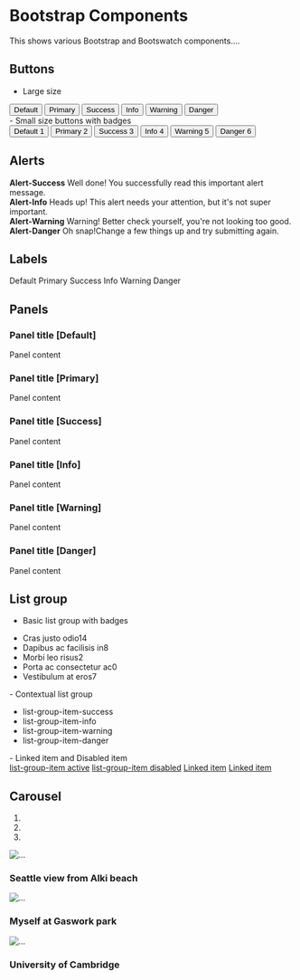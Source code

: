 # Bootstrap Components
This shows various Bootstrap and Bootswatch components....

## Buttons
- Large size
<div class="padded">
<button type="button" class="btn btn-lg btn-default">Default</button>
<button type="button" class="btn btn-lg btn-primary">Primary</button>
<button type="button" class="btn btn-lg btn-success">Success</button>
<button type="button" class="btn btn-lg btn-info">Info</button>
<button type="button" class="btn btn-lg btn-warning">Warning</button>
<button type="button" class="btn btn-lg btn-danger">Danger</button>
</div>
- Small size buttons with badges
<div class="padded">
<button type="button" class="btn btn-sm btn-default">Default <span class="badge">1</span></button>
<button type="button" class="btn btn-sm btn-primary">Primary <span class="badge">2</span></button>
<button type="button" class="btn btn-sm btn-success">Success <span class="badge">3</span></button>
<button type="button" class="btn btn-sm btn-info">Info <span class="badge">4</span></button>
<button type="button" class="btn btn-sm btn-warning">Warning <span class="badge">5</span></button>
<button type="button" class="btn btn-sm btn-danger">Danger <span class="badge">6</span></button>
</div>

## Alerts
<div class="padded">
<div class="alert alert-success" role="alert">
  <strong>Alert-Success</strong> Well done! You successfully read this important alert message.
</div>
<div class="alert alert-info" role="alert">
  <strong>Alert-Info</strong> Heads up! This alert needs your attention, but it's not super important.
</div>
<div class="alert alert-warning" role="alert">
  <strong>Alert-Warning</strong> Warning! Better check yourself, you're not looking too good.
</div>
<div class="alert alert-danger" role="alert">
  <strong>Alert-Danger</strong> Oh snap!Change a few things up and try submitting again.
</div>
</div>

## Labels
<span class="label label-default">Default</span>
<span class="label label-primary">Primary</span>
<span class="label label-success">Success</span>
<span class="label label-info">Info</span>
<span class="label label-warning">Warning</span>
<span class="label label-danger">Danger</span>

## Panels
<div class="row">
  <div class="col-sm-4">
    <div class="panel panel-default">
      <div class="panel-heading">
        <h3 class="panel-title">Panel title [Default]</h3>
      </div>
      <div class="panel-body">
        Panel content
      </div>
    </div>
    <div class="panel panel-primary">
      <div class="panel-heading">
        <h3 class="panel-title">Panel title [Primary]</h3>
      </div>
      <div class="panel-body">
        Panel content
      </div>
    </div>
  </div><!-- /.col-sm-4 -->
  <div class="col-sm-4">
    <div class="panel panel-success">
      <div class="panel-heading">
        <h3 class="panel-title">Panel title [Success]</h3>
      </div>
      <div class="panel-body">
        Panel content
      </div>
    </div>
    <div class="panel panel-info">
      <div class="panel-heading">
        <h3 class="panel-title">Panel title [Info]</h3>
      </div>
      <div class="panel-body">
        Panel content
      </div>
    </div>
  </div><!-- /.col-sm-4 -->
  <div class="col-sm-4">
    <div class="panel panel-warning">
      <div class="panel-heading">
        <h3 class="panel-title">Panel title [Warning]</h3>
      </div>
      <div class="panel-body">
        Panel content
      </div>
    </div>
    <div class="panel panel-danger">
      <div class="panel-heading">
        <h3 class="panel-title">Panel title [Danger]</h3>
      </div>
      <div class="panel-body">
        Panel content
      </div>
    </div>
  </div><!-- /.col-sm-4 -->
</div>

## List group
- Basic list group with badges
<ul class="list-group">
  <li class="list-group-item">Cras justo odio<span class="badge">14</span></li>
  <li class="list-group-item">Dapibus ac facilisis in<span class="badge">8</span></li>
  <li class="list-group-item">Morbi leo risus<span class="badge">2</span></li>
  <li class="list-group-item">Porta ac consectetur ac<span class="badge">0</span></li>
  <li class="list-group-item">Vestibulum at eros<span class="badge">7</span></li>
</ul>
- Contextual list group
<ul class="list-group">
  <li class="list-group-item list-group-item-success">list-group-item-success</li>
  <li class="list-group-item list-group-item-info">list-group-item-info</li>
  <li class="list-group-item list-group-item-warning">list-group-item-warning</li>
  <li class="list-group-item list-group-item-danger">list-group-item-danger</li>
</ul>
- Linked item and Disabled item
<div class="list-group">
  <a href="#" class="list-group-item active">list-group-item active</a>
  <a href="#" class="list-group-item disabled">list-group-item disabled</a>
  <a href="#" class="list-group-item">Linked item</a>
  <a href="#" class="list-group-item">Linked item</a>
</div>

## Carousel
<div id="carousel-index1" class="carousel slide" data-ride="carousel" data-interval="4000">
  <!-- Indicators -->
  <ol class="carousel-indicators">
    <li data-target="#carousel-index1" data-slide-to="0" class="active"></li>
    <li data-target="#carousel-index1" data-slide-to="1"></li>
    <li data-target="#carousel-index1" data-slide-to="2"></li>
  </ol>

  <!-- Wrapper for slides -->
  <div class="carousel-inner">
    <div class="item active">
      <img src="/images/caro1.png" alt="...">
      <div class="carousel-caption">
          <h3>Seattle view from Alki beach</h3>
      </div>
    </div>
    <div class="item">
      <img src="/images/caro2.png" alt="...">
      <div class="carousel-caption">
          <h3>Myself at Gaswork park</h3>
      </div>
    </div>
    <div class="item">
      <img src="/images/caro3.jpg" alt="...">
      <div class="carousel-caption">
          <h3>University of Cambridge</h3>
      </div>
    </div>
  </div>

  <!-- Controls -->
  <a class="left carousel-control" href="#carousel-index1" role="button" data-slide="prev">
    <span class="glyphicon glyphicon-chevron-left"></span>
  </a>
  <a class="right carousel-control" href="#carousel-index1" role="button" data-slide="next">
    <span class="glyphicon glyphicon-chevron-right"></span>
  </a>
</div> <!-- Carousel -->

